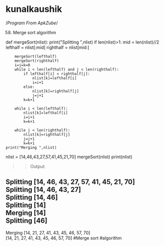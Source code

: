 # kunalkaushik
/*Program From ApkZube*/

58. Merge sort algorithm

def mergeSort(nlist):
    print("Splitting ",nlist)
    if len(nlist)>1:
        mid = len(nlist)//2
        lefthalf = nlist[:mid]
        righthalf = nlist[mid:]

        mergeSort(lefthalf)
        mergeSort(righthalf)
        i=j=k=0       
        while i < len(lefthalf) and j < len(righthalf):
            if lefthalf[i] < righthalf[j]:
                nlist[k]=lefthalf[i]
                i=i+1
            else:
                nlist[k]=righthalf[j]
                j=j+1
            k=k+1

        while i < len(lefthalf):
            nlist[k]=lefthalf[i]
            i=i+1
            k=k+1

        while j < len(righthalf):
            nlist[k]=righthalf[j]
            j=j+1
            k=k+1
    print("Merging ",nlist)

nlist = [14,46,43,27,57,41,45,21,70]
mergeSort(nlist)
print(nlist)



>>Output:

Splitting  [14, 46, 43, 27, 57, 41, 45, 21, 70]                                                               
Splitting  [14, 46, 43, 27]                                                                                   
Splitting  [14, 46]                                                                                           
Splitting  [14]                                                                                               
Merging  [14]                                                                                                 
Splitting  [46]                         
-------
Merging  [14, 21, 27, 41, 43, 45, 46, 57, 70]                                                                 
[14, 21, 27, 41, 43, 45, 46, 57, 70] 
#Merge sort #algorithm
